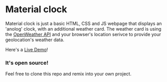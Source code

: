 # Material clock

Material clock is just a basic HTML, CSS and JS webpage that displays an 'anolog' clock, with an additional weather card. The weather card is using the [OpenWeather API](https://openweathermap.org/) and your browser's location serivce to provide your geolocation's weather data.

Here's a [Live Demo](https://zealous-almeida-ad2a2f.netlify.app/)!

### It's open source!

Feel free to clone this repo and remix into your own project.
